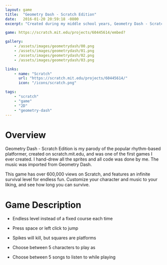 ```yaml
---
layout: game
title:  "Geometry Dash - Scratch Edition"
date:   2016-01-20 20:59:18 -0800
excerpt: "Created during my middle school years, Geometry Dash - Scratch Edition is my parody of the popular rhythm-based platformer, created on scratch.mit.edu. This game has over 600,000 views on Scratch, and features an infinite survival level for endless fun. Customize your character and music to your liking, and see how long you can survive."

game: https://scratch.mit.edu/projects/60445614/embed?

gallery:
    - /assets/images/geometrydash/00.png
    - /assets/images/geometrydash/01.png
    - /assets/images/geometrydash/02.png
    - /assets/images/geometrydash/03.png

links:
    - name: "Scratch"
      url: "https://scratch.mit.edu/projects/60445614/"
      icon: "/icons/scratch.png"

tags:
    - "scratch"
    - "game"
    - "2D"
    - "geometry-dash"
---
```


# Overview

Geometry Dash - Scratch Edition is my parody of the popular rhythm-based platformer, created on scratch.mit.edu, and was one of the first games I ever created. I hand-drew all the sprites and all code was done by me. The music was imported from Geometry Dash.

This game has over 600,000 views on Scratch, and features an infinite survival level for endless fun. Customize your character and music to your liking, and see how long you can survive.

# Game Description

- Endless level instead of a fixed course each time

- Press space or left click to jump

- Spikes will kill, but squares are platforms

- Choose between 5 characters to play as

- Choose between 5 songs to listen to while playing
